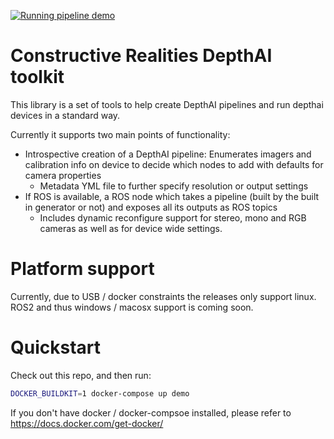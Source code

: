 [![Running pipeline demo](https://img.youtube.com/vi/DeX8ALlisKY/0.jpg)](https://www.youtube.com/watch?v=DeX8ALlisKY)

# Constructive Realities DepthAI toolkit

This library is a set of tools to help create DepthAI pipelines and run depthai devices in a standard way.

Currently it supports two main points of functionality:

- Introspective creation of a DepthAI pipeline: Enumerates imagers and calibration info on device to decide which nodes to add with defaults for camera properties
    - Metadata YML file to further specify resolution or output settings
- If ROS is available, a ROS node which takes a pipeline (built by the built in generator or not) and exposes all its outputs as ROS topics
    - Includes dynamic reconfigure support for stereo, mono and RGB cameras as well as for device wide settings. 

# Platform support

Currently, due to USB / docker constraints the releases only support linux. ROS2 and thus windows / macosx support is coming
soon.

# Quickstart

Check out this repo, and then run:

```bash
DOCKER_BUILDKIT=1 docker-compose up demo
```

If you don't have docker / docker-compsoe installed, please refer to https://docs.docker.com/get-docker/